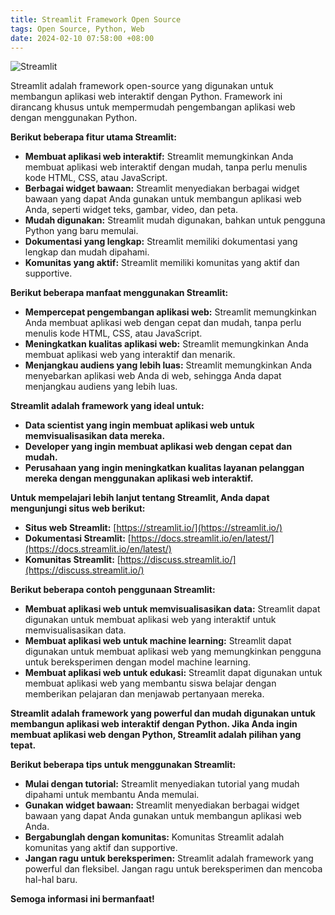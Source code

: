 ```yaml
---
title: Streamlit Framework Open Source
tags: Open Source, Python, Web
date: 2024-02-10 07:58:00 +08:00
---
```

![Streamlit](https://encrypted-tbn0.gstatic.com/images?q=tbn:ANd9GcTZ90nmtRzBbC9Wc6RfGTlQKqRXourI5UO80A&usqp=CAU)

Streamlit adalah framework open-source yang digunakan untuk membangun aplikasi web interaktif dengan Python. Framework ini dirancang khusus untuk mempermudah pengembangan aplikasi web dengan menggunakan Python.



<!--more-->


**Berikut beberapa fitur utama Streamlit:**

* **Membuat aplikasi web interaktif:** Streamlit memungkinkan Anda membuat aplikasi web interaktif dengan mudah, tanpa perlu menulis kode HTML, CSS, atau JavaScript.
* **Berbagai widget bawaan:** Streamlit menyediakan berbagai widget bawaan yang dapat Anda gunakan untuk membangun aplikasi web Anda, seperti widget teks, gambar, video, dan peta.
* **Mudah digunakan:** Streamlit mudah digunakan, bahkan untuk pengguna Python yang baru memulai.
* **Dokumentasi yang lengkap:** Streamlit memiliki dokumentasi yang lengkap dan mudah dipahami.
* **Komunitas yang aktif:** Streamlit memiliki komunitas yang aktif dan supportive.

**Berikut beberapa manfaat menggunakan Streamlit:**

* **Mempercepat pengembangan aplikasi web:** Streamlit memungkinkan Anda membuat aplikasi web dengan cepat dan mudah, tanpa perlu menulis kode HTML, CSS, atau JavaScript.
* **Meningkatkan kualitas aplikasi web:** Streamlit memungkinkan Anda membuat aplikasi web yang interaktif dan menarik.
* **Menjangkau audiens yang lebih luas:** Streamlit memungkinkan Anda menyebarkan aplikasi web Anda di web, sehingga Anda dapat menjangkau audiens yang lebih luas.

**Streamlit adalah framework yang ideal untuk:**

* **Data scientist yang ingin membuat aplikasi web untuk memvisualisasikan data mereka.**
* **Developer yang ingin membuat aplikasi web dengan cepat dan mudah.**
* **Perusahaan yang ingin meningkatkan kualitas layanan pelanggan mereka dengan menggunakan aplikasi web interaktif.**

**Untuk mempelajari lebih lanjut tentang Streamlit, Anda dapat mengunjungi situs web berikut:**

* **Situs web Streamlit:** [https://streamlit.io/](https://streamlit.io/)
* **Dokumentasi Streamlit:** [https://docs.streamlit.io/en/latest/](https://docs.streamlit.io/en/latest/)
* **Komunitas Streamlit:** [https://discuss.streamlit.io/](https://discuss.streamlit.io/)

**Berikut beberapa contoh penggunaan Streamlit:**

* **Membuat aplikasi web untuk memvisualisasikan data:** Streamlit dapat digunakan untuk membuat aplikasi web yang interaktif untuk memvisualisasikan data.
* **Membuat aplikasi web untuk machine learning:** Streamlit dapat digunakan untuk membuat aplikasi web yang memungkinkan pengguna untuk bereksperimen dengan model machine learning.
* **Membuat aplikasi web untuk edukasi:** Streamlit dapat digunakan untuk membuat aplikasi web yang membantu siswa belajar dengan memberikan pelajaran dan menjawab pertanyaan mereka.

**Streamlit adalah framework yang powerful dan mudah digunakan untuk membangun aplikasi web interaktif dengan Python. Jika Anda ingin membuat aplikasi web dengan Python, Streamlit adalah pilihan yang tepat.**

**Berikut beberapa tips untuk menggunakan Streamlit:**

* **Mulai dengan tutorial:** Streamlit menyediakan tutorial yang mudah dipahami untuk membantu Anda memulai.
* **Gunakan widget bawaan:** Streamlit menyediakan berbagai widget bawaan yang dapat Anda gunakan untuk membangun aplikasi web Anda.
* **Bergabunglah dengan komunitas:** Komunitas Streamlit adalah komunitas yang aktif dan supportive.
* **Jangan ragu untuk bereksperimen:** Streamlit adalah framework yang powerful dan fleksibel. Jangan ragu untuk bereksperimen dan mencoba hal-hal baru.

**Semoga informasi ini bermanfaat!**
